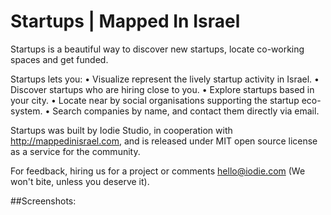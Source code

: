 Startups | Mapped In Israel
================
Startups is a beautiful way to discover new startups, locate co-working spaces and get funded. 

Startups lets you: 
• Visualize represent the lively startup activity in Israel. 
• Discover startups who are hiring close to you. 
• Explore startups based in your city. 
• Locate near by social organisations supporting the startup eco-system. 
• Search companies by name, and contact them directly via email. 

Startups was built by Iodie Studio, in cooperation with http://mappedinisrael.com, and is released under MIT open source license as a service for the community. 

For feedback, hiring us for a project or comments hello@iodie.com (We won't bite, unless you deserve it).

##Screenshots:
